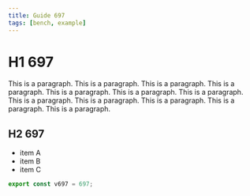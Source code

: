 ```yaml
---
title: Guide 697
tags: [bench, example]
---
```


# H1 697

This is a paragraph. This is a paragraph. This is a paragraph. This is a paragraph. This is a paragraph. This is a paragraph. This is a paragraph. This is a paragraph. This is a paragraph. This is a paragraph. This is a paragraph. This is a paragraph. 

## H2 697

- item A
- item B
- item C

```ts
export const v697 = 697;
```